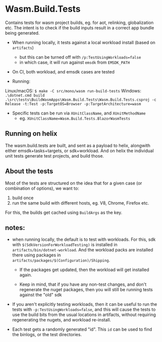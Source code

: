 # Wasm.Build.Tests

Contains tests for wasm project builds, eg. for aot, relinking, globalization
etc. The intent is to check if the build inputs result in a correct app bundle
being generated.

- When running locally, it tests against a local workload install (based on `artifacts`)
  - but this can be turned off with `/p:TestUsingWorkloads=false`
  - in which case, it will run against `emsdk` from `EMSDK_PATH`

- On CI, both workload, and emsdk cases are tested

- Running:

Linux/macOS: `$ make -C src/mono/wasm run-build-tests`
Windows: `.\dotnet.cmd build .\src\tests\BuildWasmApps\Wasm.Build.Tests\Wasm.Build.Tests.csproj -c Release -t:Test -p:TargetOS=Browser -p:TargetArchitecture=wasm`

- Specific tests can be run via `XUnitClassName`, and `XUnitMethodName`
  - eg. `XUnitClassName=Wasm.Build.Tests.BlazorWasmTests`

## Running on helix

The wasm.build.tests are built, and sent as a payload to helix, alongwith
either emsdk+tasks+targets, or sdk+workload. And on helix the individual unit
tests generate test projects, and build those.

## About the tests

Most of the tests are structured on the idea that for a given case (or
combination of options), we want to:

1. build once
2. run the same build with different hosts, eg. V8, Chrome, Firefox etc.

For this, the builds get cached using `BuildArgs` as the key.

## notes:

- when running locally, the default is to test with workloads. For this, sdk
  with `$(SdkVersionForWorkloadTesting)` is installed in
  `artifacts/bin/dotnet-workload`. And the workload packs are installed there
  using packages in `artifacts/packages/$(Configuration)/Shipping`.
    - If the packages get updated, then the workload will get installed again.

    - Keep in mind, that if you have any non-test changes, and don't regenerate
      the nuget packages, then you will still be running tests against the
      "old" sdk

- If you aren't explicitly testing workloads, then it can be useful to run the
  tests with `-p:TestUsingWorkloads=false`, and this will cause the tests to
  use the build bits from the usual locations in artifacts, without requiring
  regenerating the nugets, and workload re-install.

- Each test gets a randomly generated "id". This `id` can be used to find the
  binlogs, or the test directories.
